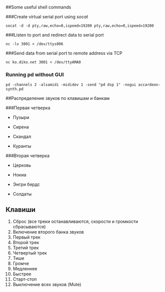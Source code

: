 ##Some useful shell commands

###Create virtual serial port using *socat*


	socat -d -d pty,raw,echo=0,ispeed=19200 pty,raw,echo=0,ispeed=19200

###Listen to port and redirect data to serial port


	nc -lv 3001 > /dev/ttys006

###Send data from serial port to remote address via TCP


	nc ko.diko.net 3001 < /dev/ttyAMA0 
  
### Running pd without GUI


	pd -channels 2 -alsamidi -mididev 1 -send "pd dsp 1" -nogui accardeon-synth.pd 
  
##Распределение звуков по клавишам и банкам


###Первая четверка


* Пузыри
* Сирена

* Скандал
* Куранты

###Вторая четверка


* Церковь
* Нокиа

* Энгри бердс
* Солдаты

## Клавиши

1. Сброс (все треки останавливаются, скорости и громкости сбрасываются)
2. Включение второго банка звуков
3. Первый трек
4. Второй трек
5. Третий трек
6. Четвертый трек
7. Тише
8. Громче
9. Медленнее
10. Быстрее
11. Старт-стоп
12. Выключение всех звуков (Mute)



